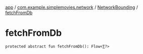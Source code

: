 [app](../../index.md) / [com.example.simplemovies.network](../index.md) / [NetworkBounding](index.md) / [fetchFromDb](./fetch-from-db.md)

# fetchFromDb

`protected abstract fun fetchFromDb(): Flow<`[`T`](index.md#T)`?>`
